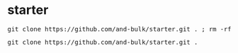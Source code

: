 # starter

<pre>git clone https://github.com/and-bulk/starter.git . ; rm -rf trunk readme.md .git</pre>
<pre>git clone https://github.com/and-bulk/starter.git .</pre>
